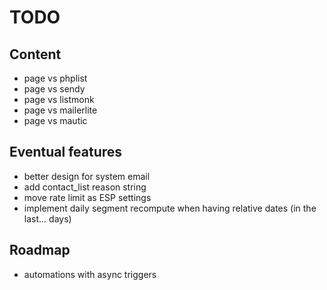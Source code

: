 # TODO

## Content

- page vs phplist
- page vs sendy
- page vs listmonk
- page vs mailerlite
- page vs mautic

## Eventual features

- better design for system email
- add contact_list reason string
- move rate limit as ESP settings
- implement daily segment recompute when having relative dates (in the last... days)

## Roadmap

- automations with async triggers
